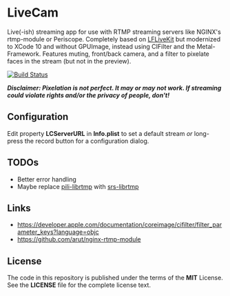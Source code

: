 # LiveCam

Live(-ish) streaming app for use with RTMP streaming servers like NGINX's rtmp-module or Periscope. Completely based on [LFLiveKit](https://github.com/LaiFengiOS/LFLiveKit) but modernized to XCode 10 and without GPUImage, instead using CIFilter and the Metal-Framework. Features muting, front/back camera, and a filter to pixelate faces in the stream (but not in the preview).

[![Build Status](https://travis-ci.org/mdelete/LiveCam.svg?branch=master)](https://travis-ci.org/mdelete/LiveCam)

***Disclaimer: Pixelation is not perfect. It may or may not work. If streaming could violate rights and/or the privacy of people, don't!***

Configuration
-------------
Edit property **LCServerURL** in **Info.plist** to set a default stream *or* long-press the record button for a configuration dialog.

TODOs
-----

 * Better error handling
 * Maybe replace [pili-librtmp](https://github.com/pili-engineering/pili-librtmp) with [srs-librtmp](https://github.com/ossrs/srs-librtmp/tree/master/src/srs)

Links
-----

 * https://developer.apple.com/documentation/coreimage/cifilter/filter_parameter_keys?language=objc
 * https://github.com/arut/nginx-rtmp-module

License
-------
The code in this repository is published under the terms of the **MIT** License. See the **LICENSE** file for the complete license text.